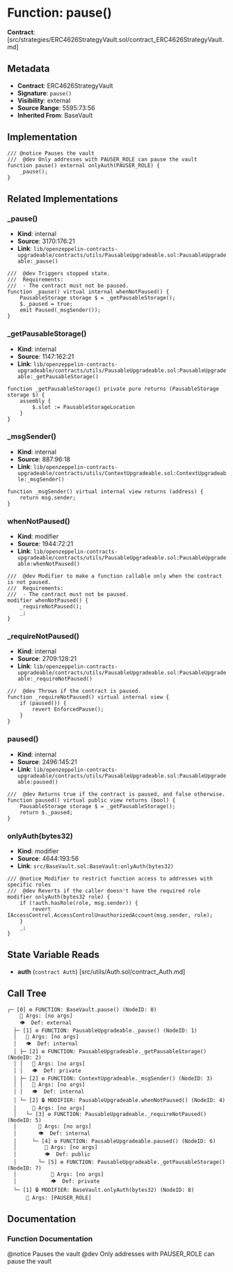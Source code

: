 # Function: pause()

**Contract**: [src/strategies/ERC4626StrategyVault.sol/contract_ERC4626StrategyVault.md]

## Metadata

- **Contract**: ERC4626StrategyVault
- **Signature**: `pause()`
- **Visibility**: external
- **Source Range**: 5595:73:56
- **Inherited From**: BaseVault

## Implementation

```solidity
/// @notice Pauses the vault
///  @dev Only addresses with PAUSER_ROLE can pause the vault
function pause() external onlyAuth(PAUSER_ROLE) {
    _pause();
}
```

## Related Implementations

### _pause()

- **Kind**: internal
- **Source**: 3170:176:21
- **Link**: `lib/openzeppelin-contracts-upgradeable/contracts/utils/PausableUpgradeable.sol:PausableUpgradeable:_pause()`

```solidity
///  @dev Triggers stopped state.
///  Requirements:
///  - The contract must not be paused.
function _pause() virtual internal whenNotPaused() {
    PausableStorage storage $ = _getPausableStorage();
    $._paused = true;
    emit Paused(_msgSender());
}
```

### _getPausableStorage()

- **Kind**: internal
- **Source**: 1147:162:21
- **Link**: `lib/openzeppelin-contracts-upgradeable/contracts/utils/PausableUpgradeable.sol:PausableUpgradeable:_getPausableStorage()`

```solidity
function _getPausableStorage() private pure returns (PausableStorage storage $) {
    assembly {
        $.slot := PausableStorageLocation
    }
}
```

### _msgSender()

- **Kind**: internal
- **Source**: 887:96:18
- **Link**: `lib/openzeppelin-contracts-upgradeable/contracts/utils/ContextUpgradeable.sol:ContextUpgradeable:_msgSender()`

```solidity
function _msgSender() virtual internal view returns (address) {
    return msg.sender;
}
```

### whenNotPaused()

- **Kind**: modifier
- **Source**: 1944:72:21
- **Link**: `lib/openzeppelin-contracts-upgradeable/contracts/utils/PausableUpgradeable.sol:PausableUpgradeable:whenNotPaused()`

```solidity
///  @dev Modifier to make a function callable only when the contract is not paused.
///  Requirements:
///  - The contract must not be paused.
modifier whenNotPaused() {
    _requireNotPaused();
    _;
}
```

### _requireNotPaused()

- **Kind**: internal
- **Source**: 2709:128:21
- **Link**: `lib/openzeppelin-contracts-upgradeable/contracts/utils/PausableUpgradeable.sol:PausableUpgradeable:_requireNotPaused()`

```solidity
///  @dev Throws if the contract is paused.
function _requireNotPaused() virtual internal view {
    if (paused()) {
        revert EnforcedPause();
    }
}
```

### paused()

- **Kind**: internal
- **Source**: 2496:145:21
- **Link**: `lib/openzeppelin-contracts-upgradeable/contracts/utils/PausableUpgradeable.sol:PausableUpgradeable:paused()`

```solidity
///  @dev Returns true if the contract is paused, and false otherwise.
function paused() virtual public view returns (bool) {
    PausableStorage storage $ = _getPausableStorage();
    return $._paused;
}
```

### onlyAuth(bytes32)

- **Kind**: modifier
- **Source**: 4644:193:56
- **Link**: `src/BaseVault.sol:BaseVault:onlyAuth(bytes32)`

```solidity
/// @notice Modifier to restrict function access to addresses with specific roles
///  @dev Reverts if the caller doesn't have the required role
modifier onlyAuth(bytes32 role) {
    if (!auth.hasRole(role, msg.sender)) {
        revert IAccessControl.AccessControlUnauthorizedAccount(msg.sender, role);
    }
    _;
}
```

## State Variable Reads

- **auth** (`contract Auth`) [src/utils/Auth.sol/contract_Auth.md]

## Call Tree

```
┌─ [0] ⚙️ FUNCTION: BaseVault.pause() (NodeID: 0)
    💬 Args: [no args]
    👁️  Def: external
  ├─ [1] ⚙️ FUNCTION: PausableUpgradeable._pause() (NodeID: 1)
  │   💬 Args: [no args]
  │   👁️  Def: internal
  │ ├─ [2] ⚙️ FUNCTION: PausableUpgradeable._getPausableStorage() (NodeID: 2)
  │ │   💬 Args: [no args]
  │ │   👁️  Def: private
  │ ├─ [2] ⚙️ FUNCTION: ContextUpgradeable._msgSender() (NodeID: 3)
  │ │   💬 Args: [no args]
  │ │   👁️  Def: internal
  │ └─ [2] 🔒 MODIFIER: PausableUpgradeable.whenNotPaused() (NodeID: 4)
  │     💬 Args: [no args]
  │   └─ [3] ⚙️ FUNCTION: PausableUpgradeable._requireNotPaused() (NodeID: 5)
  │       💬 Args: [no args]
  │       👁️  Def: internal
  │     └─ [4] ⚙️ FUNCTION: PausableUpgradeable.paused() (NodeID: 6)
  │         💬 Args: [no args]
  │         👁️  Def: public
  │       └─ [5] ⚙️ FUNCTION: PausableUpgradeable._getPausableStorage() (NodeID: 7)
  │           💬 Args: [no args]
  │           👁️  Def: private
  └─ [1] 🔒 MODIFIER: BaseVault.onlyAuth(bytes32) (NodeID: 8)
      💬 Args: [PAUSER_ROLE]
```

## Documentation

### Function Documentation

@notice Pauses the vault
 @dev Only addresses with PAUSER_ROLE can pause the vault
